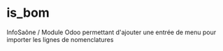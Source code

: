 is_bom
======

InfoSaône / Module Odoo permettant d'ajouter une entrée de menu pour importer les lignes de nomenclatures
